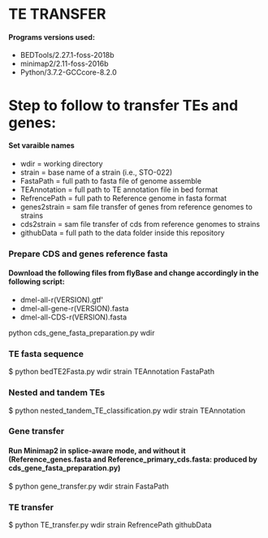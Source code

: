 # TE TRANSFER


#### Programs versions used:

-  BEDTools/2.27.1-foss-2018b
-  minimap2/2.11-foss-2016b
-  Python/3.7.2-GCCcore-8.2.0


# Step to follow to transfer TEs and genes:

#### Set varaible names

- wdir = working directory
- strain = base name of a strain (i.e., STO-022)
- FastaPath = full path to fasta file of genome assemble
- TEAnnotation = full path to TE annotation file in bed format
- RefrencePath =  full path to Reference genome in fasta format
- genes2strain = sam file transfer of genes from reference genomes to strains
- cds2strain = sam file transfer of cds from reference genomes to strains
- githubData = full path to the data folder inside this repository

### Prepare CDS and genes reference fasta

#### Download the following files from flyBase and change accordingly in the following script:

- dmel-all-r(VERSION).gtf'
- dmel-all-gene-r(VERSION).fasta
- dmel-all-CDS-r(VERSION).fasta

python cds_gene_fasta_preparation.py wdir

### TE fasta sequence

$ python bedTE2Fasta.py wdir strain TEAnnotation FastaPath

### Nested and tandem TEs

$ python nested_tandem_TE_classification.py wdir strain TEAnnotation

### Gene transfer

#### Run Minimap2 in splice-aware mode, and without it (Reference_genes.fasta and Reference_primary_cds.fasta: produced by cds_gene_fasta_preparation.py)

$ python gene_transfer.py wdir strain FastaPath

### TE transfer 

$ python TE_transfer.py wdir strain RefrencePath githubData
